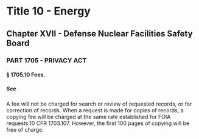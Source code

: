 
# Title 10 - Energy
## Chapter XVII - Defense Nuclear Facilities Safety Board
### PART 1705 - PRIVACY ACT
#### § 1705.10 Fees.
##### See

A fee will not be charged for search or review of requested records, or for correction of records. When a request is made for copies of records, a copying fee will be charged at the same rate established for FOIA requests.10 CFR 1703.107. However, the first 100 pages of copying will be free of charge.
